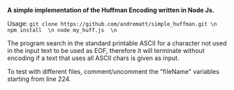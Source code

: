 **A simple implementation of the Huffman Encoding written in Node Js.**

Usage:
`
git clone https://github.com/andrematt/simple_huffman.git \n
npm install  \n
node my_huff.js  \n
`

The program search in the standard printable ASCII for a character not used 
in the input text to be used as EOF, therefore it will terminate without 
encoding if a text that uses all ASCII chars is given as input. 

To test with different files, comment/uncomment the "fileName" variables
starting from line 224. 


